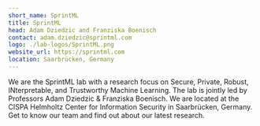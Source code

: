 ```yaml
---
short_name: SprintML
title: SprintML
head: Adam Dziedzic and Franziska Boenisch
contact: adam.dziedzic@sprintml.com
logo: ./lab-logos/SprintML.png
website_url: https://sprintml.com
location: Saarbrücken, Germany
---
```


We are the SprintML lab with a research focus on Secure, Private, Robust, INterpretable, and Trustworthy Machine Learning. The lab is jointly led by Professors Adam Dziedzic & Franziska Boenisch. We are located at the CISPA Helmholtz Center for Information Security in Saarbrücken, Germany. Get to know our team and find out about our latest research.